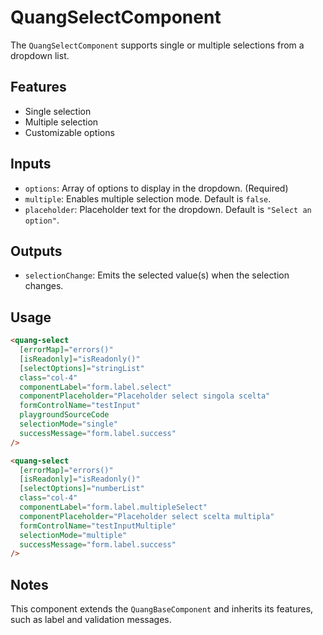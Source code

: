 # QuangSelectComponent

The `QuangSelectComponent` supports single or multiple selections from a dropdown list.

## Features

- Single selection
- Multiple selection
- Customizable options

## Inputs

- `options`: Array of options to display in the dropdown. (Required)
- `multiple`: Enables multiple selection mode. Default is `false`.
- `placeholder`: Placeholder text for the dropdown. Default is `"Select an option"`.

## Outputs

- `selectionChange`: Emits the selected value(s) when the selection changes.

## Usage

```html
<quang-select
  [errorMap]="errors()"
  [isReadonly]="isReadonly()"
  [selectOptions]="stringList"
  class="col-4"
  componentLabel="form.label.select"
  componentPlaceholder="Placeholder select singola scelta"
  formControlName="testInput"
  playgroundSourceCode
  selectionMode="single"
  successMessage="form.label.success"
/>

<quang-select
  [errorMap]="errors()"
  [isReadonly]="isReadonly()"
  [selectOptions]="numberList"
  class="col-4"
  componentLabel="form.label.multipleSelect"
  componentPlaceholder="Placeholder select scelta multipla"
  formControlName="testInputMultiple"
  selectionMode="multiple"
  successMessage="form.label.success"
/>
```

## Notes

This component extends the `QuangBaseComponent` and inherits its features, such as label and validation messages.
